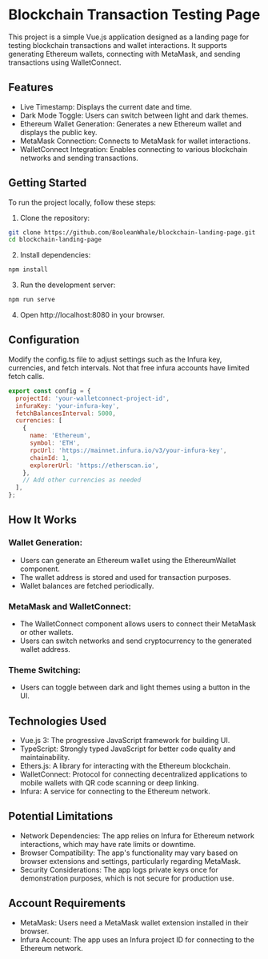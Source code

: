 # Blockchain Transaction Testing Page

This project is a simple Vue.js application designed as a landing page for testing blockchain transactions and wallet interactions. It supports generating Ethereum wallets, connecting with MetaMask, and sending transactions using WalletConnect.

## Features

- Live Timestamp: Displays the current date and time.
- Dark Mode Toggle: Users can switch between light and dark themes.
- Ethereum Wallet Generation: Generates a new Ethereum wallet and displays the public key.
- MetaMask Connection: Connects to MetaMask for wallet interactions.
- WalletConnect Integration: Enables connecting to various blockchain networks and sending transactions.

## Getting Started

To run the project locally, follow these steps:

1. Clone the repository:

  ```bash
  git clone https://github.com/BooleanWhale/blockchain-landing-page.git
  cd blockchain-landing-page
  ```

2. Install dependencies:

  ```bash
  npm install
  ```

3. Run the development server:

  ```bash
  npm run serve
  ```

4. Open http://localhost:8080 in your browser.

## Configuration

Modify the config.ts file to adjust settings such as the Infura key, currencies, and fetch intervals. Not that free infura accounts have limited fetch calls.
  ```javascript
  export const config = {
    projectId: 'your-walletconnect-project-id',
    infuraKey: 'your-infura-key',
    fetchBalancesInterval: 5000,
    currencies: [
      {
        name: 'Ethereum',
        symbol: 'ETH',
        rpcUrl: 'https://mainnet.infura.io/v3/your-infura-key',
        chainId: 1,
        explorerUrl: 'https://etherscan.io',
      },
      // Add other currencies as needed
    ],
  };
  ```

## How It Works

### Wallet Generation:

- Users can generate an Ethereum wallet using the EthereumWallet component.
- The wallet address is stored and used for transaction purposes.
- Wallet balances are fetched periodically.

### MetaMask and WalletConnect:

- The WalletConnect component allows users to connect their MetaMask or other wallets.
- Users can switch networks and send cryptocurrency to the generated wallet address.

### Theme Switching:

- Users can toggle between dark and light themes using a button in the UI.

## Technologies Used

- Vue.js 3: The progressive JavaScript framework for building UI.
- TypeScript: Strongly typed JavaScript for better code quality and maintainability.
- Ethers.js: A library for interacting with the Ethereum blockchain.
- WalletConnect: Protocol for connecting decentralized applications to mobile wallets with QR code scanning or deep linking.
- Infura: A service for connecting to the Ethereum network.

## Potential Limitations

- Network Dependencies: The app relies on Infura for Ethereum network interactions, which may have rate limits or downtime.
- Browser Compatibility: The app's functionality may vary based on browser extensions and settings, particularly regarding MetaMask.
- Security Considerations: The app logs private keys once for demonstration purposes, which is not secure for production use.

## Account Requirements

- MetaMask: Users need a MetaMask wallet extension installed in their browser.
- Infura Account: The app uses an Infura project ID for connecting to the Ethereum network.